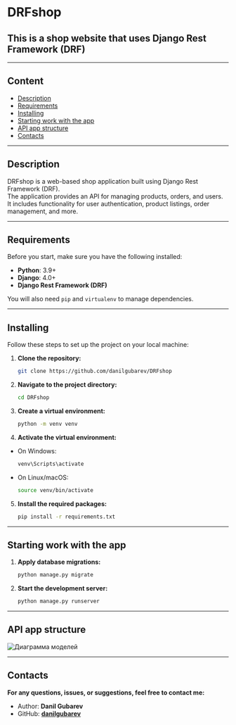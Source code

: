 # **DRFshop**  
## This is a shop website that uses Django Rest Framework (DRF)  

---

## **Content**  
- [Description](#description)  
- [Requirements](#requirements)  
- [Installing](#installing)  
- [Starting work with the app](#starting-work-with-the-app)  
- [API app structure](#api-app-structure)  
- [Contacts](#contacts)  

---

## **Description**  
DRFshop is a web-based shop application built using Django Rest Framework (DRF).  
The application provides an API for managing products, orders, and users.  
It includes functionality for user authentication, product listings, order management, and more.  

---

## **Requirements**  
Before you start, make sure you have the following installed:  
- **Python**: 3.9+  
- **Django**: 4.0+  
- **Django Rest Framework (DRF)**  

You will also need `pip` and `virtualenv` to manage dependencies.

---

## **Installing**  
Follow these steps to set up the project on your local machine:  

1. **Clone the repository:**  
   ```bash
   git clone https://github.com/danilgubarev/DRFshop

2. **Navigate to the project directory:**  
   ```bash
   cd DRFshop

3. **Create a virtual environment:**  
   ```bash
   python -m venv venv

4. **Activate the virtual environment:**  
- On Windows:
   ```bash
   venv\Scripts\activate

- On Linux/macOS:
   ```bash
   source venv/bin/activate

5. **Install the required packages:**  
   ```bash
   pip install -r requirements.txt
---
## **Starting work with the app**

1. **Apply database migrations:**  
   ```bash
   python manage.py migrate

2. **Start the development server:**  
   ```bash
   python manage.py runserver

---
## API app structure
![Диаграмма моделей](graphviz.svg)

---
## Contacts
**For any questions, issues, or suggestions, feel free to contact me:**

- Author: **Danil Gubarev**
- GitHub: [ **danilgubarev** ](https://github.com/danilgubarev)

